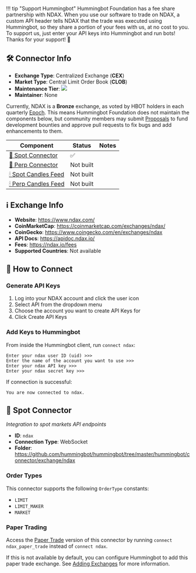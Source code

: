 !!! tip "Support Hummingbot"
    Hummingbot Foundation has a fee share partnership with NDAX. When you use our software to trade on NDAX, a custom API header tells NDAX that the trade was executed using Hummingbot, so they share a portion of your fees with us, at no cost to you. To support us, just enter your API keys into Hummingbot and run bots! Thanks for your support! 🙏

## 🛠 Connector Info

- **Exchange Type**: Centralized Exchange (**CEX**)
- **Market Type**: Central Limit Order Book (**CLOB**)
- **Maintenance Tier**: ![](https://img.shields.io/static/v1?label=Hummingbot&message=BRONZE&color=green)
- **Maintainer**: None

Currently, NDAX is a **Bronze** exchange, as voted by HBOT holders in each quarterly [Epoch](/governance/epochs). This means Hummingbot Foundation does not maintain the components below, but community members may submit [Proposals](/governance/proposals) to fund development bounties and approve pull requests to fix bugs and add enhancements to them.

| Component | Status | Notes | 
| --------- | ------ | ----- |
| [🔀 Spot Connector](#spot-connector) | ✅ |
| [🔀 Perp Connector](#perp-connector) | Not built |
| [🕯 Spot Candles Feed](#spot-candles-feed) | Not built  | 
| [🕯 Perp Candles Feed](#perp-candles-feed) | Not built  | 

## ℹ️ Exchange Info

- **Website**: <https://www.ndax.com/>
- **CoinMarketCap**: <https://coinmarketcap.com/exchanges/ndax/>
- **CoinGecko**: <https://www.coingecko.com/en/exchanges/ndax>
- **API Docs**: https://apidoc.ndax.io/
- **Fees**: <https://ndax.io/fees>
- **Supported Countries**: Not available

## 🔑 How to Connect

### Generate API Keys

1. Log into your NDAX account and click the user icon
2. Select API from the dropdown menu
3. Choose the account you want to create API Keys for
4. Click Create API Keys

### Add Keys to Hummingbot

From inside the Hummingbot client, run `connect ndax`:

```
Enter your ndax user ID (uid) >>>
Enter the name of the account you want to use >>>
Enter your ndax API key >>>
Enter your ndax secret key >>>
```

If connection is successful:

```
You are now connected to ndax.
```


## 🔀 Spot Connector
*Integration to spot markets API endpoints*

- **ID**: `ndax`
- **Connection Type**: WebSocket
- **Folder**: https://github.com/hummingbot/hummingbot/tree/master/hummingbot/connector/exchange/ndax

### Order Types

This connector supports the following `OrderType` constants:

- `LIMIT`
- `LIMIT_MAKER`
- `MARKET`

### Paper Trading

Access the [Paper Trade](/global-configs/paper-trade/) version of this connector by running `connect ndax_paper_trade` instead of `connect ndax`.

If this is not available by default, you can configure Hummingbot to add this paper trade exchange. See [Adding Exchanges](/global-configs/paper-trade/#adding-exchanges) for more information.
```
